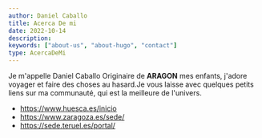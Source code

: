 ```yaml
---
author: Daniel Caballo
title: Acerca De mi
date: 2022-10-14
description:
keywords: ["about-us", "about-hugo", "contact"]
type: AcercaDeMi
---
```


Je m'appelle Daniel Caballo Originaire de ****ARAGON**** mes enfants, j'adore voyager et faire des choses au hasard.Je vous laisse avec quelques petits liens sur ma communauté, qui est la meilleure de l'univers.

- https://www.huesca.es/inicio
- https://www.zaragoza.es/sede/
- https://sede.teruel.es/portal/


